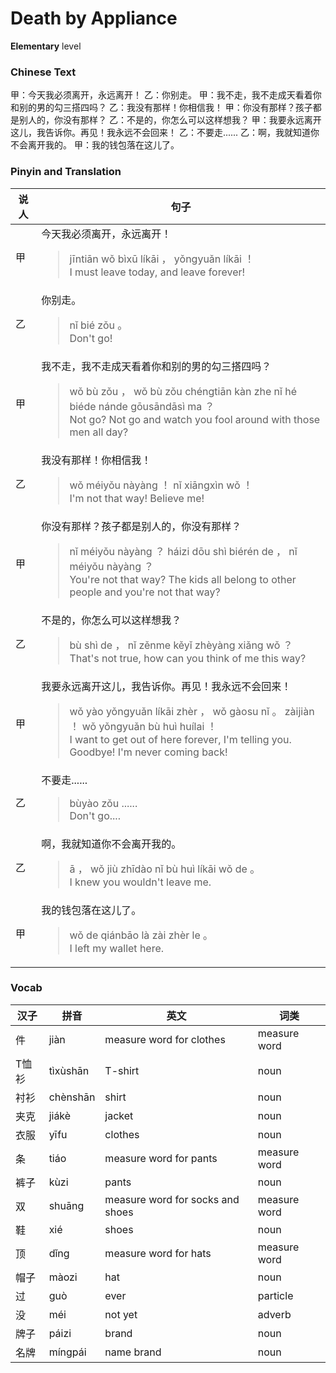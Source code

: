 # Death by Appliance
**Elementary** level
### Chinese Text
甲：今天我必须离开，永远离开！
乙：你别走。
甲：我不走，我不走成天看着你和别的男的勾三搭四吗？
乙：我没有那样！你相信我！
甲：你没有那样？孩子都是别人的，你没有那样？
乙：不是的，你怎么可以这样想我？
甲：我要永远离开这儿，我告诉你。再见！我永远不会回来！
乙：不要走......
乙：啊，我就知道你不会离开我的。
甲：我的钱包落在这儿了。

### Pinyin and Translation
|说人|句子|
|----|----|
|甲|今天我必须离开，永远离开！<blockquote>jīntiān wǒ bìxū líkāi ， yǒngyuǎn líkāi ！<br />I must leave today, and leave forever!</blockquote>|
|乙|你别走。<blockquote>nǐ bié zǒu 。<br />Don't go!</blockquote>|
|甲|我不走，我不走成天看着你和别的男的勾三搭四吗？<blockquote>wǒ bù zǒu ， wǒ bù zǒu chéngtiān kàn zhe nǐ hé biéde nánde gōusāndāsì ma ？<br />Not go? Not go and watch you fool around with those men all day?</blockquote>|
|乙|我没有那样！你相信我！<blockquote>wǒ méiyǒu nàyàng ！ nǐ xiāngxìn wǒ ！<br />I'm not that way! Believe me!</blockquote>|
|甲|你没有那样？孩子都是别人的，你没有那样？<blockquote>nǐ méiyǒu nàyàng ？ háizi dōu shì biérén de ， nǐ méiyǒu nàyàng ？<br />You're not that way? The kids all belong to other people and you're not that way?</blockquote>|
|乙|不是的，你怎么可以这样想我？<blockquote>bù shì de ， nǐ zěnme kěyǐ zhèyàng xiǎng wǒ ？<br />That's not true, how can you think of me this way?</blockquote>|
|甲|我要永远离开这儿，我告诉你。再见！我永远不会回来！<blockquote>wǒ yào yǒngyuǎn líkāi zhèr ， wǒ gàosu nǐ 。 zàijiàn ！ wǒ yǒngyuǎn bù huì huílai ！<br />I want to get out of here forever, I'm telling you. Goodbye! I'm never coming back!</blockquote>|
|乙|不要走......<blockquote>bùyào zǒu ......<br />Don't go....</blockquote>|
|乙|啊，我就知道你不会离开我的。<blockquote>ā ， wǒ jiù zhīdào nǐ bù huì líkāi wǒ de 。<br />I knew you wouldn't leave me.</blockquote>|
|甲|我的钱包落在这儿了。<blockquote>wǒ de qiánbāo là zài zhèr le 。<br />I left my wallet here.</blockquote>|
### Vocab
|汉子|拼音|英文|词类|
|----|----|----|----|
|件|jiàn|measure word for clothes|measure word|
|T恤衫|tìxùshān|T-shirt|noun|
|衬衫|chènshān|shirt|noun|
|夹克|jiákè|jacket|noun|
|衣服|yīfu|clothes|noun|
|条|tiáo|measure word for pants|measure word|
|裤子|kùzi|pants|noun|
|双|shuāng|measure word for socks and shoes|measure word|
|鞋|xié|shoes|noun|
|顶|dǐng|measure word for hats|measure word|
|帽子|màozi|hat|noun|
|过|guò|ever|particle|
|没|méi|not yet|adverb|
|牌子|páizi|brand|noun|
|名牌|míngpái|name brand|noun|